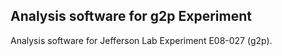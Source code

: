 ## Analysis software for g2p Experiment

Analysis software for Jefferson Lab Experiment E08-027 (g2p).
